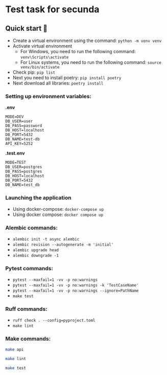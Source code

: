 # Test task for secunda

## <a id="quick_start">Quick start</a> 🚀
- Create a virtual environment using the command: `python -m venv venv`
- Activate virtual environment
    - For Windows, you need to run the following command: `venv\Scripts\activate`
    - For Linux systems, you need to run the following command: `source venv/bin/activate`
- Check pip: `pip list`
- Next you need to install poetry: `pip install poetry`
- Next download all libraries: `poetry install`

### Setting up environment variables:
**.env**
```
MODE=DEV
DB_USER=user
DB_PASS=password
DB_HOST=localhost
DB_PORT=5432
DB_NAME=test-db
API_KEY=5252
```

**.test.env**

```
MODE=TEST
DB_USER=postgres
DB_PASS=postgres
DB_HOST=localhost
DB_PORT=5432
DB_NAME=test_db
```

### Launching the application
  - Using docker-compose: `docker-compose up`
  - Using docker compose: `docker compose up`

### Alembic commands:
  - `alembic init -t async alembic`
  - `alembic revision --autogenerate -m 'initial'`
  - `alembic upgrade head`
  - `alembic downgrade -1`

### Pytest commands:
  - `pytest --maxfail=1 -vv -p no:warnings`
  - `pytest --maxfail=1 -vv -p no:warnings -k 'TestCaseName'`
  - `pytest --maxfail=1 -vv -p no:warnings --ignore=PathName`
  - `make test`

### Ruff commands:
  - `ruff check . --config=pyproject.toml`
  - `make lint`

### Make commands:
```bash
make api
```
```bash
make lint
```
```bash
make test
```